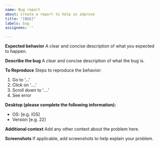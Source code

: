 ```yaml
---
name: Bug report
about: Create a report to help us improve
title: "[BUG]"
labels: bug
assignees: ''

---
```


**Expected behavior**
A clear and concise description of what you expected to happen.

**Describe the bug**
A clear and concise description of what the bug is.

**To Reproduce**
Steps to reproduce the behavior:
1. Go to '...'
2. Click on '....'
3. Scroll down to '....'
4. See error

**Desktop (please complete the following information):**
 - OS: [e.g. iOS]
 - Version [e.g. 22]

**Additional context**
Add any other context about the problem here.

**Screenshots**
If applicable, add screenshots to help explain your problem.
